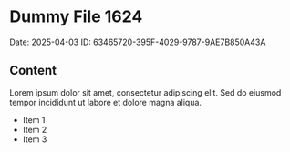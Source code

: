 # Dummy File 1624

Date: 2025-04-03
ID: 63465720-395F-4029-9787-9AE7B850A43A

## Content

Lorem ipsum dolor sit amet, consectetur adipiscing elit.
Sed do eiusmod tempor incididunt ut labore et dolore magna aliqua.

* Item 1
* Item 2
* Item 3
